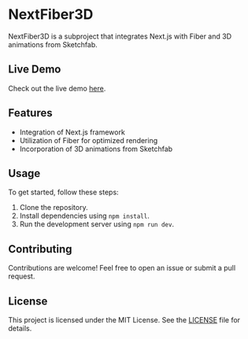 # NextFiber3D

NextFiber3D is a subproject that integrates Next.js with Fiber and 3D animations from Sketchfab.

## Live Demo

Check out the live demo [here](https://react-fusion-next.vercel.app/).

## Features

- Integration of Next.js framework
- Utilization of Fiber for optimized rendering
- Incorporation of 3D animations from Sketchfab

## Usage

To get started, follow these steps:

1. Clone the repository.
2. Install dependencies using `npm install`.
3. Run the development server using `npm run dev`.

## Contributing

Contributions are welcome! Feel free to open an issue or submit a pull request.

## License

This project is licensed under the MIT License. See the [LICENSE](LICENSE) file for details.
